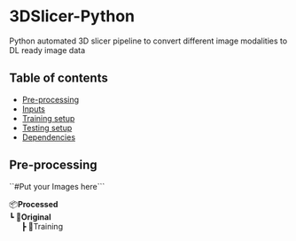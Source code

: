 # 3DSlicer-Python
Python automated 3D slicer pipeline to convert different image modalities to DL ready image data

## Table of contents
* [Pre-processing](#pre-processing)
* [Inputs](#inputs)
* [Training setup](#training-setup)
* [Testing setup](#testing-setup)
* [Dependencies](#dependencies)

## Pre-processing
``#Put your Images here```  


📦**Processed**  
  ┗ 📂**Original**  
&ensp; &ensp;    ┣ 📂Training  